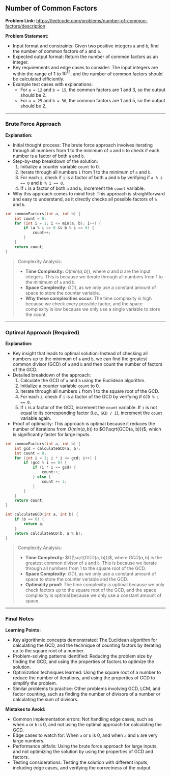 ## Number of Common Factors
**Problem Link:** https://leetcode.com/problems/number-of-common-factors/description

**Problem Statement:**
- Input format and constraints: Given two positive integers `a` and `b`, find the number of common factors of `a` and `b`.
- Expected output format: Return the number of common factors as an integer.
- Key requirements and edge cases to consider: The input integers are within the range of 1 to $10^{12}$, and the number of common factors should be calculated efficiently.
- Example test cases with explanations:
  - For `a = 12` and `b = 15`, the common factors are 1 and 3, so the output should be 2.
  - For `a = 25` and `b = 30`, the common factors are 1 and 5, so the output should be 2.

---

### Brute Force Approach

**Explanation:**
- Initial thought process: The brute force approach involves iterating through all numbers from 1 to the minimum of `a` and `b` to check if each number is a factor of both `a` and `b`.
- Step-by-step breakdown of the solution:
  1. Initialize a counter variable `count` to 0.
  2. Iterate through all numbers `i` from 1 to the minimum of `a` and `b`.
  3. For each `i`, check if `i` is a factor of both `a` and `b` by verifying if `a % i == 0` and `b % i == 0`.
  4. If `i` is a factor of both `a` and `b`, increment the `count` variable.
- Why this approach comes to mind first: This approach is straightforward and easy to understand, as it directly checks all possible factors of `a` and `b`.

```cpp
int commonFactors(int a, int b) {
    int count = 0;
    for (int i = 1; i <= min(a, b); i++) {
        if (a % i == 0 && b % i == 0) {
            count++;
        }
    }
    return count;
}
```

> Complexity Analysis:
> - **Time Complexity:** $O(min(a, b))$, where $a$ and $b$ are the input integers. This is because we iterate through all numbers from 1 to the minimum of `a` and `b`.
> - **Space Complexity:** $O(1)$, as we only use a constant amount of space to store the counter variable.
> - **Why these complexities occur:** The time complexity is high because we check every possible factor, and the space complexity is low because we only use a single variable to store the count.

---

### Optimal Approach (Required)

**Explanation:**
- Key insight that leads to optimal solution: Instead of checking all numbers up to the minimum of `a` and `b`, we can find the greatest common divisor (GCD) of `a` and `b` and then count the number of factors of the GCD.
- Detailed breakdown of the approach:
  1. Calculate the GCD of `a` and `b` using the Euclidean algorithm.
  2. Initialize a counter variable `count` to 0.
  3. Iterate through all numbers `i` from 1 to the square root of the GCD.
  4. For each `i`, check if `i` is a factor of the GCD by verifying if `GCD % i == 0`.
  5. If `i` is a factor of the GCD, increment the `count` variable. If `i` is not equal to its corresponding factor (i.e., `GCD / i`), increment the `count` variable again.
- Proof of optimality: This approach is optimal because it reduces the number of iterations from $O(min(a, b))$ to $O(\sqrt{GCD(a, b)})$, which is significantly faster for large inputs.

```cpp
int commonFactors(int a, int b) {
    int gcd = calculateGCD(a, b);
    int count = 0;
    for (int i = 1; i * i <= gcd; i++) {
        if (gcd % i == 0) {
            if (i * i == gcd) {
                count++;
            } else {
                count += 2;
            }
        }
    }
    return count;
}

int calculateGCD(int a, int b) {
    if (b == 0) {
        return a;
    }
    return calculateGCD(b, a % b);
}
```

> Complexity Analysis:
> - **Time Complexity:** $O(\sqrt{GCD(a, b)})$, where $GCD(a, b)$ is the greatest common divisor of `a` and `b`. This is because we iterate through all numbers from 1 to the square root of the GCD.
> - **Space Complexity:** $O(1)$, as we only use a constant amount of space to store the counter variable and the GCD.
> - **Optimality proof:** The time complexity is optimal because we only check factors up to the square root of the GCD, and the space complexity is optimal because we only use a constant amount of space.

---

### Final Notes

**Learning Points:**
- Key algorithmic concepts demonstrated: The Euclidean algorithm for calculating the GCD, and the technique of counting factors by iterating up to the square root of a number.
- Problem-solving patterns identified: Reducing the problem size by finding the GCD, and using the properties of factors to optimize the solution.
- Optimization techniques learned: Using the square root of a number to reduce the number of iterations, and using the properties of GCD to simplify the problem.
- Similar problems to practice: Other problems involving GCD, LCM, and factor counting, such as finding the number of divisors of a number or calculating the sum of divisors.

**Mistakes to Avoid:**
- Common implementation errors: Not handling edge cases, such as when `a` or `b` is 0, and not using the optimal approach for calculating the GCD.
- Edge cases to watch for: When `a` or `b` is 0, and when `a` and `b` are very large numbers.
- Performance pitfalls: Using the brute force approach for large inputs, and not optimizing the solution by using the properties of GCD and factors.
- Testing considerations: Testing the solution with different inputs, including edge cases, and verifying the correctness of the output.